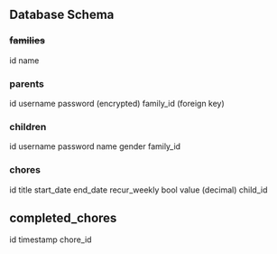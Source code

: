 ## Database Schema

### ~~families~~
id
name

### parents
id
username
password (encrypted)
family_id (foreign key)

### children
id
username
password
name
gender
family_id

### chores
id
title
start_date
end_date
recur_weekly bool
value (decimal)
child_id

## completed_chores
id
timestamp
chore_id
